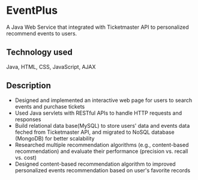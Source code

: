 # EventPlus
A Java Web Service that integrated with Ticketmaster API to personalized recommend events to users.

## Technology used
Java, HTML, CSS, JavaScript, AJAX

## Description
- Designed and implemented an interactive web page for users to search events and purchase tickets 
- Used Java servlets with RESTful APIs to handle HTTP requests and responses
- Build relational data base(MySQL) to store users' data and events data feched from Ticketmaster API, and migrated to NoSQL database (MongoDB) for better scalability
- Researched multiple recommendation algorithms (e.g., content-based recommendation) and evaluate their performance (precision vs. recall vs. cost)
- Designed content-based recommendation algorithm to improved personalized events recommendation based on user's favorite records
